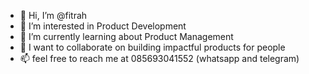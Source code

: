 - 👋 Hi, I’m @fitrah
- 👀 I’m interested in Product Development
- 🌱 I’m currently learning about Product Management
- 💞️ I want to collaborate on building impactful products for people
- 📫 feel free to reach me at 085693041552 (whatsapp and telegram)

<!---
fitrah/fitrah is a ✨ special ✨ repository because its `README.md` (this file) appears on your GitHub profile.
You can click the Preview link to take a look at your changes.
--->
